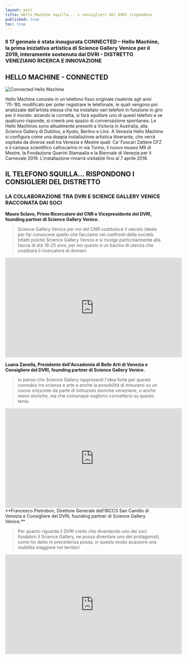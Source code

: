 ```yaml
---
layout: post
title: Hello Machine squilla... i consiglieri del DVRI rispondono
published: true
toc: true
---
```


### Il 17 gennaio è stata inaugurata CONNECTED – Hello Machine, la prima iniziativa artistica di Science Gallery Venice per il 2019, interamente sostenuta dal DVRI - DISTRETTO VENEZIANO RICERCA E INNOVAZIONE

## HELLO MACHINE - CONNECTED

![Connected Hello Machine]({{site.baseurl}}/assets/posts/banner_connected.png)

Hello Machine consiste in un telefono fisso originale risalente agli anni ‘70-’80, modificato per poter registrare le telefonate, le quali vengono poi analizzate dall’artista stessa che ha installato vari telefoni in funzione in giro per il mondo: alzando la cornetta, si farà squillare uno di questi telefoni e se qualcuno risponde, si creerà uno spazio di conversazione spontanea. Le Hello Machines sono attualmente presenti a Victoria in Australia, alla Science Gallery di Dublino, a Kyoto, Berlino e Linz. A Venezia Hello Machine si configura come una doppia installazione artistica itinerante, che verrà ospitata da diverse sedi tra Venezia e Mestre quali: Ca’ Foscari Zattere CFZ e il campus scientifico cafoscarino in via Torino, il nuovo museo M9 di Mestre, la Fondazione Querini Stampalia e la Biennale di Venezia per il Carnevale 2019. L’installazione rimarrà visitabile fino al 7 aprile 2019.

## IL TELEFONO SQUILLA... RISPONDONO I CONSIGLIERI DEL DISTRETTO
### LA COLLABORAZIONE TRA DVRI E SCIENCE GALLERY VENICE RACCONATA DAI SOCI

**Mauro Sclavo, Primo Ricercatore del CNR e Vicepresidente del DVRI, founding partner di Science Gallery Venice.**

> Science Gallery Venice per noi del CNR costituisce il veicolo ideale per far conoscere quello che facciamo nei confronti della società. Infatti poiché Science Gallery Venice e si rivolge particolarmente alla fascia di età 16-25 anni, per noi questo è un bacino di utenza che costituirà il ricercatore di domani.

<iframe width="560" height="315" src="https://www.youtube.com/embed/r0KQncqVODA" frameborder="0" allow="accelerometer; autoplay; encrypted-media; gyroscope; picture-in-picture" allowfullscreen></iframe>

<br>

**Luana Zanella, Presidente dell'Accademia di Belle Arti di Venezia e Consigliere del DVRI, founding partner di Science Gallery Venice.**

> Io penso che Science Gallery rappresenti l'idea forte per questo connubio tra
scienza e arte e anche la possibilità di misurarsi su un nuovo orizzonte da parte di
istituzioni storiche veneziane, o anche meno storiche, ma che comunque vogliono
connettersi su questo tema.

<iframe width="560" height="315" src="https://www.youtube.com/embed/hmSMiv3btAE" frameborder="0" allow="accelerometer; autoplay; encrypted-media; gyroscope; picture-in-picture" allowfullscreen></iframe>

<br>
**Francesco Pietrobon, Direttore Generale dell'IRCCS San Camillo di Venezia e Consigliere del DVRI, founding partner di Science Gallery Venice.**

> Per quanto riguarda il DVRI credo che diventando uno dei soci fondatori
il Science Gallery, ne possa diventare uno dei protagonisti, come ho detto in
precedenza possa, in questo modo acquisire una visibilità maggiore nel territori

<iframe width="560" height="315" src="https://www.youtube.com/embed/6nZstVLbOCc" frameborder="0" allow="accelerometer; autoplay; encrypted-media; gyroscope; picture-in-picture" allowfullscreen></iframe>

